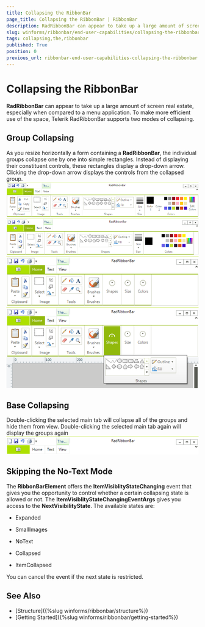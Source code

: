 ```yaml
---
title: Collapsing the RibbonBar
page_title: Collapsing the RibbonBar | RibbonBar
description: RadRibbonBar can appear to take up a large amount of screen real estate, especially when compared to a menu application.
slug: winforms/ribbonbar/end-user-capabilities/collapsing-the-ribbonbar
tags: collapsing,the,ribbonbar
published: True
position: 0
previous_url: ribbonbar-end-user-capabilities-collapsing-the-ribbonbar
---
```


# Collapsing the RibbonBar

__RadRibbonBar__ can appear to take up a large amount of screen real estate, especially when compared to a menu application. To make more efficient use of the space, Telerik RadRibbonBar supports two modes of collapsing.

## Group Collapsing

As you resize horizontally a form containing a __RadRibbonBar__, the individual groups collapse one by one into simple rectangles. Instead of displaying their constituent controls, these rectangles display a drop-down arrow. Clicking the drop-down arrow displays the controls from the collapsed group.<br>![ribbonbar-end-user-capabilities-collapsing-the-ribbonbar 001](images/ribbonbar-end-user-capabilities-collapsing-the-ribbonbar001.png)<br>![ribbonbar-end-user-capabilities-collapsing-the-ribbonbar 002](images/ribbonbar-end-user-capabilities-collapsing-the-ribbonbar002.png)<br>![ribbonbar-end-user-capabilities-collapsing-the-ribbonbar 003](images/ribbonbar-end-user-capabilities-collapsing-the-ribbonbar003.png)<br>![ribbonbar-end-user-capabilities-collapsing-the-ribbonbar 004](images/ribbonbar-end-user-capabilities-collapsing-the-ribbonbar004.png)

## Base Collapsing

Double-clicking the selected main tab will collapse all of the groups and hide them from view. Double-clicking the selected main tab again will display the groups again<br>![ribbonbar-end-user-capabilities-collapsing-the-ribbonbar 005](images/ribbonbar-end-user-capabilities-collapsing-the-ribbonbar005.png)

## Skipping the No-Text Mode

The **RibbonBarElement** offers the **ItemVisiblityStateChanging** event that gives you the opportunity to control whether a certain collapsing state is allowed or not. The **ItemVisiblityStateChangingEventArgs** gives you access to the **NextVisibilityState**. The available states are:
 * Expanded  
 
 * SmallImages 

 * NoText 
 
 * Collapsed 
 
 * ItemCollapsed 

You can cancel the event if the next state is restricted. 
 

## See Also

* [Structure]({%slug winforms/ribbonbar/structure%})
* [Getting Started]({%slug winforms/ribbonbar/getting-started%})